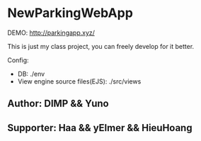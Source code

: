 # NewParkingWebApp

DEMO: http://parkingapp.xyz/

This is just my class project, you can freely develop for it better.

Config:

- DB: ./env
- View engine source files(EJS): ./src/views

## Author: DIMP && Yuno

## Supporter: Haa && yElmer && HieuHoang
